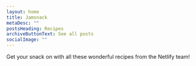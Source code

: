 ```yaml
---
layout: home
title: Jamsnack
metaDesc: ""
postsHeading: Recipes
archiveButtonText: See all posts
socialImage: ""
---
```

Get your snack on with all these wonderful recipes from the Netlify team!